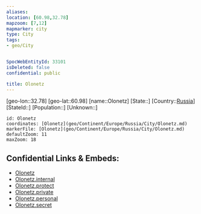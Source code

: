```yaml
---
aliases: 
location: [60.98,32.78]
mapzoom: [7,12] 
mapmarker: city 
type: City
tags:
- geo/City


SpocWebEntityId: 33101
isDeleted: false
confidential: public

title: Olonetz
---
```

[geo-lon::32.78]
[geo-lat::60.98]
[name::Olonetz]
[State::]
[Country::[Russia](geo/Continent/Europe/Russia.md)]
[StateId::]
[Population::]
[Unknown::]


```leaflet
id: Olonetz
coordinates: [Olonetz](geo/Continent/Europe/Russia/City/Olonetz.md)
markerFile: [Olonetz](geo/Continent/Europe/Russia/City/Olonetz.md)
defaultZoom: 11 
maxZoom: 18
```


## Confidential Links & Embeds: 
- [Olonetz](../../../../../../_public/geo/Continent/Europe/Russia/City/Olonetz.md) 
- [Olonetz.internal](../../../../../../_internal/geo/Continent/Europe/Russia/City/Olonetz.internal.md) 
- [Olonetz.protect](../../../../../../_protect/geo/Continent/Europe/Russia/City/Olonetz.protect.md) 
- [Olonetz.private](../../../../../../_private/geo/Continent/Europe/Russia/City/Olonetz.private.md) 
- [Olonetz.personal](../../../../../../_personal/geo/Continent/Europe/Russia/City/Olonetz.personal.md) 
- [Olonetz.secret](../../../../../../_secret/geo/Continent/Europe/Russia/City/Olonetz.secret.md) 
